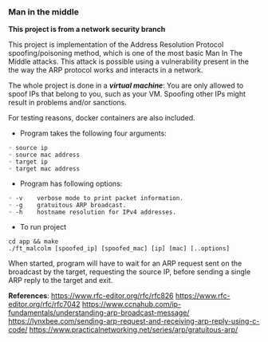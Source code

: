### Man in the middle

**This project is from a network security branch**

This project is implementation of the Address Resolution Protocol spoofing/poisoning method, which is one of the most basic Man In The Middle attacks. This attack is possible using a vulnerability present in the the way the ARP protocol works and interacts in a network.

The whole project is done in a ***virtual machine***: You are only allowed to spoof IPs that belong to you, such as your
VM. Spoofing other IPs might result in problems and/or sanctions.

For testing reasons, docker containers are also included.

* Program takes the following four arguments:
```
◦ source ip
◦ source mac address 
◦ target ip
◦ target mac address
```

* Program has following options:
```
◦ -v	verbose mode to print packet information.
◦ -g	gratuitous ARP broadcast.
◦ -h	hostname resolution for IPv4 addresses.
```

* To run project
```
cd app && make
./ft_malcolm [spoofed_ip] [spoofed_mac] [ip] [mac] [..options]
```

When started, program will have to wait for an ARP request sent on the broadcast by the target, requesting the source IP,
before sending a single ARP reply to the target and exit. 

**References**:
https://www.rfc-editor.org/rfc/rfc826
https://www.rfc-editor.org/rfc/rfc7042
https://www.ccnahub.com/ip-fundamentals/understanding-arp-broadcast-message/
https://lynxbee.com/sending-arp-request-and-receiving-arp-reply-using-c-code/
https://www.practicalnetworking.net/series/arp/gratuitous-arp/
